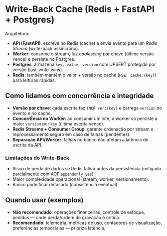 
# Write-Back Cache (Redis + FastAPI + Postgres)

Arquitetura:
- **API (FastAPI)**: escreve no Redis (cache) e envia evento para um *Redis Stream* (write-back assíncrono).
- **Worker**: consome o stream, faz *coalescing* por chave (última versão vence) e persiste no Postgres.
- **Postgres**: armazena `key, value, version` com UPSERT protegido por versão (last-write-wins).
- **Redis**: também mantém o valor + versão no cache (`HSET cache:{key}`) para leituras rápidas.


## Como lidamos com concorrência e integridade

- **Versão por chave**: cada escrita faz `INCR ver:{key}` e carrega `version` no evento e no cache.
- **ConcorrÊncia no Worker**: ao consumir um lote, o worker só persiste a maior `version` por `key` (última escrita vence).
- **Redis Streams + Consumer Group**: garante ordenação por stream e reprocessamento seguro em caso de falhas (pendentes).
- **Separação API/Worker**: falhas no banco não afetam a latência de escrita da API.

### Limitações do Write-Back
- Risco de perda de dados se Redis falhar antes da persistência (mitigado parcialmente com AOF `appendonly yes`).
- Maior complexidade operacional (stream, worker, versionamento).
- Banco pode ficar defasado (consistência eventual).

## Quando usar (exemplos)
- **Não recomendado**: operações financeiras, controle de estoque, pedidos — onde perda/ordem de gravação é crítica.
- **Recomendado**: telemetria, métricas de uso, contadores de visualização, preferências temporárias — prioriza latência.

